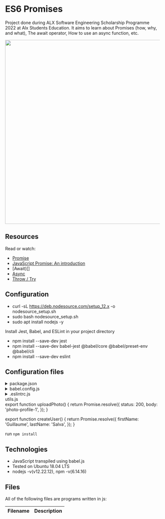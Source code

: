 # ES6 Promises
Project done during ALX Software Engineering Scholarship Programme 2022 at Alx Students Education. It aims to learn about Promises (how, why, and what), The await operator, How to use an async function, etc. 

<img src="https://www.freecodecamp.org/news/content/images/2020/06/Ekran-Resmi-2020-06-06-12.21.27.png" width="600px"/>

## Resources
Read or watch:
* [Promise]()
* [JavaScript Promise: An introduction]()
* [Await)[]
* [Async]()
* [Throw / Try]()
## Configuration
- curl -sL https://deb.nodesource.com/setup_12.x -o nodesource_setup.sh
- sudo bash nodesource_setup.sh
- sudo apt install nodejs -y

Install Jest, Babel, and ESLint in your project directory

- npm install --save-dev jest
- npm install --save-dev babel-jest @babel/core @babel/preset-env @babel/cli
- npm install --save-dev eslint

## Configuration files
<details><summary>package.json</summary>
{
  "scripts": {
    "lint": "./node_modules/.bin/eslint",
    "check-lint": "lint [0-9]*.js",
    "dev": "npx babel-node",
    "test": "jest",
    "full-test": "./node_modules/.bin/eslint [0-9]*.js && jest"
  },
  "devDependencies": {
    "@babel/core": "^7.6.0",
    "@babel/node": "^7.8.0",
    "@babel/preset-env": "^7.6.0",
    "eslint": "^6.4.0",
    "eslint-config-airbnb-base": "^14.0.0",
    "eslint-plugin-import": "^2.18.2",
    "eslint-plugin-jest": "^22.17.0",
    "jest": "^24.9.0"
  }
}
</details>

<details><summary>babel.config.js</summary>module.exports = {
  presets: [
    [
      '@babel/preset-env',
      {
        targets: {
          node: 'current',
        },
      },
    ],
  ],
};</details>
<details><summary>.eslintrc.js</summary>module.exports = {
  presets: [
    [
      '@babel/preset-env',
      {
        targets: {
          node: 'current',
        },
      },
    ],
  ],
};</details>

</details><summary>utils.js</summary>export function uploadPhoto() {
  return Promise.resolve({
    status: 200,
    body: 'photo-profile-1',
  });
}


export function createUser() {
  return Promise.resolve({
    firstName: 'Guillaume',
    lastName: 'Salva',
  });
}</details>

run `npm install`

## Technologies
* JavaScript transpiled using babel.js
* Tested on Ubuntu 18.04 LTS
* nodejs -v(v12.22.12), npm -v(6.14.16)

## Files
All of the following files are programs written in js:

|Filename| Description|
|-------|---------------|

